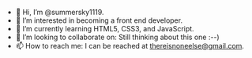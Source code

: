 - 👋 Hi, I’m @summersky1119.
- 👀 I’m interested in becoming a front end developer.  
- 🌱 I’m currently learning HTML5, CSS3, and JavaScript.
- 💞️ I’m looking to collaborate on:  Still thinking about this one :--)
- 📫 How to reach me:  I can be reached at thereisnoneelse@gmail.com.

<!---
summersky1119/summersky1119 is a ✨ special ✨ repository because its `README.md` (this file) appears on your GitHub profile.
You can click the Preview link to take a look at your changes.
--->
